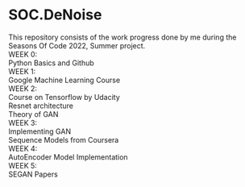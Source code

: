 # SOC.DeNoise
  This repository consists of the work progress done by me during the Seasons Of Code 2022, Summer project.<br />
WEEK 0: <br />
  Python Basics and Github<br />
WEEK 1:<br />
  Google Machine Learning Course<br /> 
WEEK 2:<br />
  Course on Tensorflow by Udacity<br />
  Resnet architecture<br />
  Theory of GAN <br />
WEEK 3:<br />
  Implementing GAN<br /> 
  Sequence Models from Coursera<br />
WEEK 4:<br />
  AutoEncoder Model Implementation<br />
WEEK 5:<br />
  SEGAN Papers<br />
